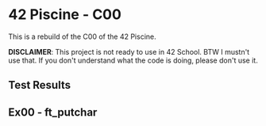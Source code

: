 # 42 Piscine - C00

This is a rebuild of the C00 of the 42 Piscine.

**DISCLAIMER**: This project is not ready to use in 42 School. BTW I mustn't use that.
If you don't understand what the code is doing, please don't use it.

## Test Results



## Ex00 - ft_putchar

